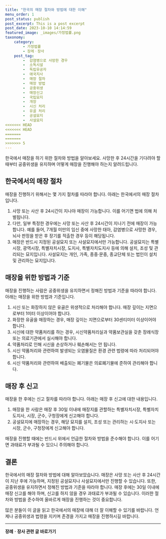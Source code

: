 ```yaml
---
title: "한국의 매장 절차와 방법에 대한 이해"
menu_order: 1
post_status: publish
post_excerpt: This is a post excerpt
post_date: 2023-10-10 14:14:59
featured_image: _images/가정법률.png
taxonomy:
    category:
        - 가정법률
        - 장례ㆍ장사
    post_tag:
        -  감염병으로 사망한 경우
        -  소독시설
        -  독립유공자
        -  애국지사
        -  매장 절차
        -  매장 방법
        -  공중위생
        -  매장신고
        -  국립묘지
        -  개장
        -  시신 처리
        -  유골 처리
        -  공설묘지
        -  사설묘지
<<<<<<< HEAD
<<<<<<< HEAD
=======
=======
>>>>>>> 5
---
```




한국에서 매장을 하기 위한 절차와 방법을 알아보세요. 사망한 후 24시간을 기다려야 할 때부터 공중위생을 유지하며 어떻게 매장을 진행해야 하는지 알려드립니다.

## 한국에서의 매장 절차

매장을 진행하기 위해서는 몇 가지 절차를 따라야 합니다. 아래는 한국에서의 매장 절차입니다.

1. 사망 또는 사산 후 24시간이 지나야 매장이 가능합니다. 이를 어기면 법에 의해 처벌됩니다.
2. 다만, 일부 특정한 경우에는 사망 또는 사산 후 24시간이 지나기 전에 매장이 가능합니다. 예를 들어, 7개월 미만의 임신 중에 사망한 태아, 감염병으로 사망한 경우, 뇌사 판정을 받은 후 장기를 적출한 경우 등이 해당됩니다.
3. 매장은 반드시 지정된 공설묘지 또는 사설묘지에서만 가능합니다. 공설묘지는 특별시장, 광역시장, 특별자치시장, 도지사, 특별자치도지사 등에 의해 설치, 조성 및 관리되는 묘지입니다. 사설묘지는 개인, 가족, 종중·문중, 종교단체 또는 법인이 설치 및 관리하는 묘지입니다.

## 매장을 위한 방법과 기준

매장을 진행하는 사람은 공중위생을 유지하면서 정해진 방법과 기준을 따라야 합니다. 아래는 매장을 위한 방법과 기준입니다.

1. 시신 또는 화장하지 않은 유골은 위생적으로 처리해야 합니다. 매장 깊이는 지면으로부터 1미터 이상이어야 합니다.
2. 화장한 유골을 매장하는 경우, 매장 깊이는 지면으로부터 30센티미터 이상이어야 합니다.
3. 시신에 대한 약품처리를 하는 경우, 시신약품처리실과 약품보관실을 갖춘 장례식장 또는 의료기관에서 실시해야 합니다.
4. 약품처리로 인해 시신을 손상하거나 훼손해서는 안 됩니다.
5. 시신 약품처리와 관련하여 발생되는 오염물질은 환경 관련 법령에 따라 처리되어야 합니다.
6. 시신 약품처리와 관련하여 배출되는 폐기물은 의료폐기물에 준하여 관리해야 합니다.

## 매장 후 신고

매장을 한 후에는 신고 절차를 따라야 합니다. 아래는 매장 후 신고에 대한 내용입니다.

1. 매장을 한 사람은 매장 후 30일 이내에 매장지를 관할하는 특별자치시장, 특별자치도지사, 시장, 군수, 구청장에게 신고해야 합니다.
2. 공설묘지에 매장하는 경우, 해당 묘지를 설치, 조성 또는 관리하는 시·도지사 또는 시장, 군수, 구청장에게 신고해야 합니다.

매장을 진행할 때에는 반드시 위에서 언급한 절차와 방법을 준수해야 합니다. 이를 어기면 과태료가 부과될 수 있으니 주의해야 합니다.

## 결론

한국에서의 매장 절차와 방법에 대해 알아보았습니다. 매장은 사망 또는 사산 후 24시간이 지난 후에 가능하며, 지정된 공설묘지나 사설묘지에서만 진행할 수 있습니다. 또한, 공중위생을 유지하면서 정해진 방법과 기준을 따라야 합니다. 매장 후에는 30일 이내에 매장 신고를 해야 하며, 신고를 하지 않을 경우 과태료가 부과될 수 있습니다. 이러한 절차와 방법을 준수하여 올바르게 매장을 진행하는 것이 중요합니다.

많은 분들이 이 글을 읽고 한국에서의 매장에 대해 더 잘 이해할 수 있기를 바랍니다. 언제나 공중위생과 법령을 지키며 존경을 가지고 매장을 진행하시길 바랍니다.




<!-- wp:separator -->
<hr class="wp-block-separator has-alpha-channel-opacity"/>
<!-- /wp:separator -->

<!-- wp:group {"backgroundColor":"base","layout":{"type":"constrained"}} -->
<div class="wp-block-group has-base-background-color has-background"><!-- wp:paragraph {"align":"center","fontSize":"large"} -->
<p class="has-text-align-center has-large-font-size"><strong>장례ㆍ장사 관련 글 바로가기</strong></p>
<!-- /wp:paragraph -->


<!-- wp:latest-posts
{"categories":[{"id":1553,"count":19,"description":"","link":"https://uknowlaw.com/category/%ec%9e%a5%eb%a1%80%e3%86%8d%ec%9e%a5%ec%82%ac/","name":"장례ㆍ장사","slug":"장례ㆍ장사","taxonomy":"category","parent":0,"meta":[],"_links":{"self":[{"href":"https://uknowlaw.com/wp-json/wp/v2/categories/1553"}],"collection":[{"href":"https://uknowlaw.com/wp-json/wp/v2/categories"}],"about":[{"href":"https://uknowlaw.com/wp-json/wp/v2/taxonomies/category"}],"wp:post_type":[{"href":"https://uknowlaw.com/wp-json/wp/v2/posts?categories=1553"}],"curies":[{"name":"wp","href":"https://api.w.org/{rel}","templated":true}]}}],"postsToShow":100,"excerptLength":28,"postLayout":"grid","columns":2,"featuredImageAlign":"left","featuredImageSizeSlug":"large","fontSize":"medium"} /--></div>
<!-- /wp:group -->